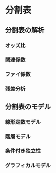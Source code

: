 # 分割表

## 分割表の解析

### オッズ比

### 関連係数

### ファイ係数

### 残差分析


## 分割表のモデル

### 線形定数モデル

### 階層モデル

### 条件付き独立性

### グラフィカルモデル
